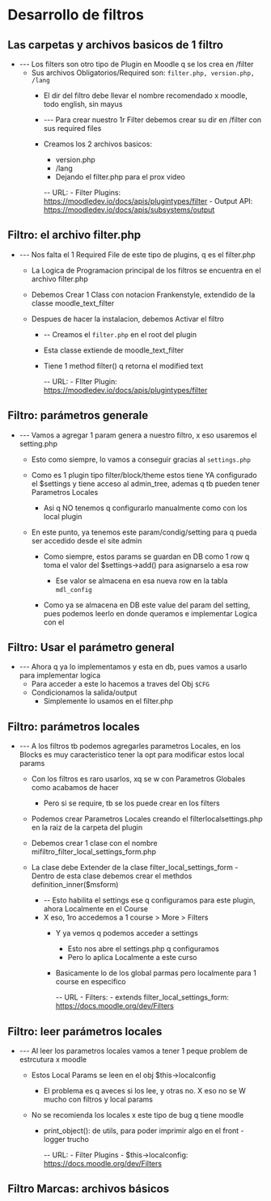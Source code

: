# Desarrollo de filtros

## Las carpetas y archivos basicos de 1 filtro
- --- Los   filters    son otro tipo de Plugin en Moodle q se los crea en     /filter
  - Sus archivos Obligatorios/Required son:   `filter.php, version.php, /lang`
	- El dir del filtro debe llevar el nombre recomendado x moodle, todo english, sin mayus


	- --- Para crear nuestro 1r    Filter    debemos crear su dir en   /filter    con sus required files
  	- Creamos los 2 archivos basicos:
    	- version.php
    	- /lang
		- Dejando el     filter.php     para el prox video


		-- URL:
			- Filter Plugins:			https://moodledev.io/docs/apis/plugintypes/filter
			- Output API:					https://moodledev.io/docs/apis/subsystems/output







## Filtro: el archivo filter.php
- --- Nos falta el 1    Required File    de este tipo de plugins, q es el filter.php
  - La Logica de Programacion principal de los filtros se encuentra en el archivo    filter.php
  - Debemos Crear 1    Class    con notacion Frankenstyle, extendido de la classe     moodle_text_filter
  - Despues de hacer la instalacion, debemos Activar el filtro


	- -- Creamos el     `filter.php`     en el root del plugin
  	- Esta classe extiende de    moodle_text_filter
  	- Tiene 1 method      filter()     q retorna el modified text


		-- URL:
			- FIlter Plugin:		https://moodledev.io/docs/apis/plugintypes/filter







## Filtro: parámetros generale
- --- Vamos a agregar 1 param genera a nuestro filtro, x eso usaremos el     setting.php
  - Esto como siempre, lo vamos a conseguir gracias al      `settings.php`
  - Como es 1 plugin tipo filter/block/theme estos tiene YA configurado el    $settings   y tiene acceso al    admin_tree, ademas q tb pueden tener Parametros Locales
    - Asi q NO tenemos q configurarlo manualmente como con los    local plugin

  - En este punto, ya tenemos este param/condig/setting para q pueda ser accedido desde el site admin
    - Como siempre, estos params se guardan en DB como 1 row q toma el valor del    $settings->add()    para asignarselo a esa row
      - Ese valor se almacena en esa nueva row en la tabla     `mdl_config`   

	- Como ya se almacena en DB este value del param del setting, pues podemos leerlo en donde queramos e implementar Logica con el







## Filtro: Usar el parámetro general
- --- Ahora q ya lo implementamos y esta en db, pues vamos a usarlo para implementar logica
  - Para acceder a este lo hacemos a traves del Obj   `$CFG`
  - Condicionamos la salida/output
	- Simplemente lo usamos en el    filter.php









## Filtro: parámetros locales
- --- A los filtros tb podemos agregarles parametros Locales, en los   Blocks   es muy caracteristico tener la opt para modificar estos local params
  - Con los filtros es raro usarlos, xq se w con Parametros Globales como acabamos de hacer
    - Pero si se require, tb se los puede crear en los filters
  - Podemos crear Parametros Locales creando el      filterlocalsettings.php      en la raiz de la carpeta del plugin
  - Debemos crear 1 clase con el nombre      mifiltro_filter_local_settings_form.php
  - La clase debe Extender de la clase       filter_local_settings_form
		- Dentro de esta clase debemos crear el methdos      definition_inner($msform)
		
	- -- Esto habilita el   settings   ese q configuramos para este plugin, ahora Localmente en el Course
  	- X eso, 1ro accedemos a 1 course > More > Filters
    	- Y ya vemos q podemos acceder a settings
			- Esto nos abre el    settings.php   q configuramos
			- Pero lo aplica Localmente a este curso
		- Basicamente lo de los   global parmas   pero localmente para 1 course en especifico


			-- URL
				- Filters:
  				- extends filter_local_settings_form:			https://docs.moodle.org/dev/Filters







## Filtro: leer parámetros locales
- --- Al leer los parametros locales vamos a tener 1 peque problem de estrcutura x moodle
  - Estos   Local Params    se leen en el obj     $this->localconfig
    - El problema es q aveces si los lee, y otras no. X eso no se W mucho con filtros y local params
  - No se recomienda los locales x este tipo de bug q tiene moodle


	- print_object(): de utils, para poder imprimir algo en el front - logger trucho


		-- URL:
			- Filter Plugins
  			- $this->localconfig:			https://docs.moodle.org/dev/Filters








## Filtro Marcas: archivos básicos

































